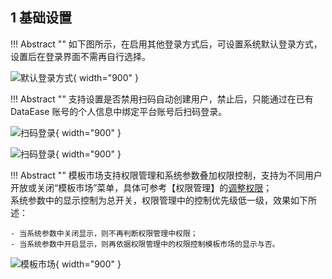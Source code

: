 ## 1 基础设置

!!! Abstract ""
    如下图所示，在启用其他登录方式后，可设置系统默认登录方式，设置后在登录界面不需再自行选择。

![默认登录方式](../img/xpack/默认登录方式.png){ width="900" }

!!! Abstract ""
    支持设置是否禁用扫码自动创建用户，禁止后，只能通过在已有 DataEase 账号的个人信息中绑定平台账号后扫码登录。

![扫码登录](../img/xpack/扫码登录.png){ width="900" }

![扫码登录](../img/xpack/扫码登录1.png){ width="900" }

!!! Abstract ""
    模板市场支持权限管理和系统参数叠加权限控制，支持为不同用户开放或关闭“模板市场”菜单，具体可参考【权限管理】的[调整权限](../sys_management_permission/#4)；  
    系统参数中的显示控制为总开关，权限管理中的控制优先级低一级，效果如下所述：

    - 当系统参数中关闭显示，则不再判断权限管理中权限；
    - 当系统参数中开启显示，则再依据权限管理中的权限控制模板市场的显示与否。

![模板市场](../img/xpack/模板市场.png){ width="900" }
